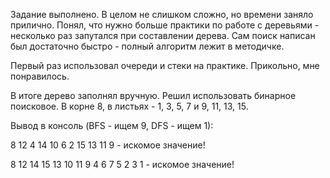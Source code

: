 Задание выполнено. В целом не слишком сложно, но времени заняло прилично. Понял, что нужно больше практики по работе с деревьями - несколько раз запутался при составлении дерева. Сам поиск написан был достаточно быстро - полный алгоритм лежит в методичке.

Первый раз использовал очереди и стеки на практике. Прикольно, мне понравилось. 

В итоге дерево заполнял вручную. Решил использовать бинарное поисковое. В корне 8, в листьях - 1, 3, 5, 7 и 9, 11, 13, 15.

Вывод в консоль (BFS - ищем 9, DFS - ищем 1):

  8
    12
    4
      14
      10
      6
      2
        15
        13
        11
        9 - искомое значение!

  8
    12
      14
        15
        13
      10
        11
        9
    4
      6
        7
        5
      2
        3
        1 - искомое значение!

